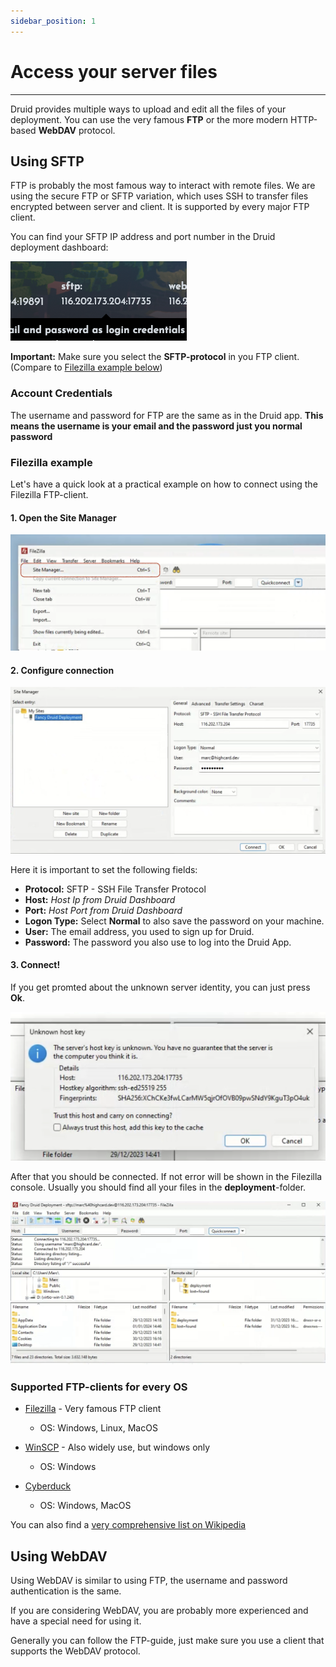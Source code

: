 ```yaml
---
sidebar_position: 1
---
```


# Access your server files
---

Druid provides multiple ways to upload and edit all the files of your deployment. You can use the very famous **FTP** or the more modern HTTP-based **WebDAV** protocol.

## Using SFTP

FTP is probably the most famous way to interact with remote files. We are using the secure FTP or SFTP variation, which uses SSH to transfer files encrypted between server and client. It is supported by every major FTP client.

You can find your SFTP IP address and port number in the Druid deployment dashboard:

![SFTP ip in Druid Dashboard](img/sftp-ip.png)

**Important:** Make sure you select the **SFTP-protocol** in you FTP client. (Compare to [Filezilla example below](#filezilla-example))

### Account Credentials

The username and password for FTP are the same as in the Druid app.
**This means the username is your email and the password just you normal password**

### Filezilla example

Let's have a quick look at a practical example on how to connect using the Filezilla FTP-client.

#### 1. Open the Site Manager

![Select Site Manager](img/filezilla/1-site-manager.png)

#### 2. Configure connection

![Select Site Manager](img/filezilla/2-site-manager-config.png)

Here it is important to set the following fields:

- **Protocol:** SFTP - SSH File Transfer Protocol
- **Host:** _Host Ip from Druid Dashboard_
- **Port:** _Host Port from Druid Dashboard_
- **Logon Type:** Select **Normal** to also save the password on your machine.
- **User:** The email address, you used to sign up for Druid.
- **Password:** The password you also use to log into the Druid App.

#### 3. Connect!

If you get promted about the unknown server identity, you can just press **Ok**.

![Select Site Manager](img/filezilla/4-cert.png)

After that you should be connected. If not error will be shown in the Filezilla console.
Usually you should find all your files in the **deployment**-folder.

![Select Site Manager](img/filezilla/5-connected.png)

### Supported FTP-clients for every OS

- [Filezilla](https://filezilla-project.org/download.php?type=client) - Very famous FTP client

  - OS: Windows, Linux, MacOS

- [WinSCP](https://winscp.net/eng/downloads.php) - Also widely use, but windows only

  - OS: Windows

- [Cyberduck](https://cyberduck.io/download/)

  - OS: Windows, MacOS

You can also find a [very comprehensive list on Wikipedia](https://en.wikipedia.org/wiki/Comparison_of_FTP_client_software#Operating_system_support)

## Using WebDAV

Using WebDAV is similar to using FTP, the username and password authentication is the same.

If you are considering WebDAV, you are probably more experienced and have a special need for using it.  

Generally you can follow the FTP-guide, just make sure you use a client that supports the WebDAV protocol.
